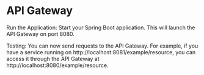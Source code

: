 # API Gateway

Run the Application:
Start your Spring Boot application. This will launch the API Gateway on port 8080.

Testing:
You can now send requests to the API Gateway. For example, if you have a service running on http://localhost:8081/example/resource, you can access it through the API Gateway at http://localhost:8080/example/resource.
